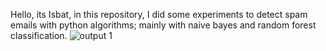 Hello, its Isbat, in this repository, I did some experiments to detect spam emails with python algorithms; mainly with naive bayes and random forest classification. 
![output 1](https://github.com/user-attachments/assets/6b1ef419-ed44-4e33-9f7c-5108377b7ddb)
